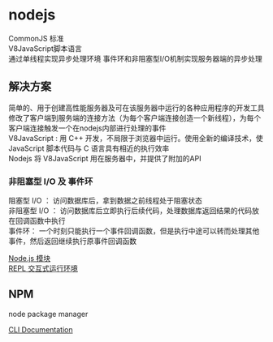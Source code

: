 # nodejs
CommonJS 标准  
V8JavaScript脚本语言  
通过单线程实现异步处理环境  事件环和非阻塞型I/O机制实现服务器端的异步处理  

## 解决方案  
简单的、用于创建高性能服务器及可在该服务器中运行的各种应用程序的开发工具  
修改了客户端到服务端的连接方法（为每个客户端连接创造一个新线程），为每个客户端连接触发一个在nodejs内部进行处理的事件  
V8JavaScript : 用 C++ 开发，不局限于浏览器中运行。使用全新的编译技术，使 JavaScript 脚本代码与 C 语言具有相近的执行效率  
Nodejs 将 V8JavaScript 用在服务器中，并提供了附加的API  

### 非阻塞型 I/O 及 事件环  
阻塞型 I/O ： 访问数据库后，拿到数据之前线程处于阻塞状态  
非阻塞型 I/O ： 访问数据库后立即执行后续代码，处理数据库返回结果的代码放在回调函数中执行  
事件环： 一个时刻只能执行一个事件回调函数，但是执行中途可以转而处理其他事件，然后返回继续执行原事件回调函数  

[Node.js 模块](nodejs/1.md)  
[REPL 交互式运行环境](nodejs/2.md)  

## NPM 

node package manager  

[CLI Documentation](nodejs/3.md)